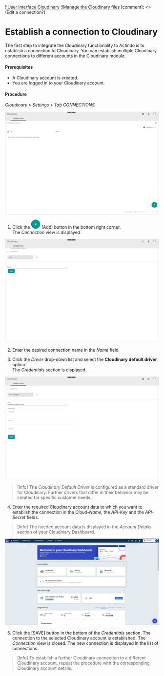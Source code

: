 [!!User Interface Cloudinary](/Cloudinary/UserInterface/01a_Connections.md)
[!!Manage the Cloudinary files](/Cloudinary/Operation/01_ManageCloudinaryFiles.md)
[comment]: <> (Edit a connection?)


# Establish a connection to Cloudinary

The first step to integrate the Cloudinary functionality to Actindo is to establish a connection to Cloudinary. You can establish multiple Cloudinary connections to different accounts in the Cloudinary module.

#### Prerequisites

- A Cloudinary account is created.
- You are logged in to your Cloudinary account.

#### Procedure

*Cloudinary > Settings > Tab CONNECTIONS*

![Connections](/Assets/Screenshots/Cloudinary/Settings/Connections.png "[Connections]")

1. Click the ![Add](/Assets/Icons/Plus01.png "[Add]") (Add) button in the bottom right corner.   
  The *Connection* view is displayed.

  ![Create connection](/Assets/Screenshots/Cloudinary/Settings/CreateConnection.png "[Create connection]")

2. Enter the desired connection name in the *Name* field.

3. Click the *Driver* drop-down list and select the **Cloudinary default driver** option.   
  The *Credentials* section is displayed.

  ![Credentials](/Assets/Screenshots/Cloudinary/Settings/Credentials.png "[Credentials]")

  > [Info] The *Cloudinary Default Driver* is configured as a standard driver for Cloudinary. Further drivers that differ in their behavior may be created for specific customer needs.

4. Enter the required Cloudinary account data to which you want to establish the connection in the *Cloud-Name*, the *API-Key* and the *API-Secret* fields.

  > [Info] The needed account data is displayed in the *Account Details* section of your Cloudinary Dashboard.

  ![Cloudinary dashboard](/Assets/Screenshots/Cloudinary/Settings/CloudinaryDashboard.png "[Cloudinary dashboard]")


5.	Click the [SAVE] button in the bottom of the *Credentials* section.
  The connection to the selected Cloudinary account is established. The *Connection* view is closed. The new connection is displayed in the list of connections.

> [Info] To establish a further Cloudinary connection to a different Cloudinary account, repeat the procedure with the corresponding Cloudinary account details.
